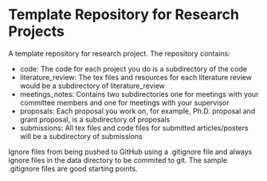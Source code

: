 # Template Repository for Research Projects
A template repository for research project. The repository contains:
- code: The code for each project you do is a subdirectory of the code
- literature_review: The tex files and resources for each literature review would be a subdirectory of literature_review
- meetings_notes: Contains two subdirectories one for meetings with your committee members and one for meetings with your supervisor
- proposals: Each proposal you work on, for example, Ph.D. proposal and grant proposal, is a subdirectory of proposals
- submissions: All tex files and code files for submitted articles/posters will be a subdirectory of submissions

Ignore files from being pushed to GitHub using a .gitignore file and always ignore files in the data directory to be commited to git. The sample .gitignore files are good starting points.